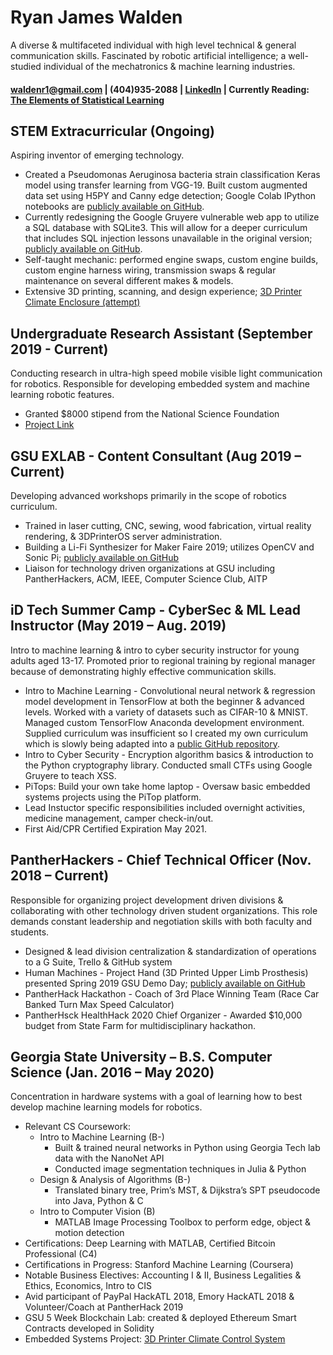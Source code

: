# Ryan James Walden  
A diverse & multifaceted individual with high level technical & general communication skills. Fascinated by robotic artificial intelligence; a well-studied individual of the mechatronics & machine learning industries.
#### [waldenr1@gmail.com](mailto:waldenr1@gmail.com) | (404)935-2088 | [LinkedIn](https://www.linkedin.com/in/ryan-walden-28771a8b/) | Currently Reading: [The Elements of Statistical Learning](https://web.stanford.edu/~hastie/ElemStatLearn/printings/ESLII_print12.pdf)

## STEM Extracurricular  (Ongoing)
Aspiring inventor of emerging technology.
+ Created a Pseudomonas Aeruginosa bacteria strain classification Keras model using transfer learning from VGG-19. Built custom augmented data set using H5PY and Canny edge detection; Google Colab IPython notebooks are [publicly available on GitHub](https://github.com/rjdoubleu/Pseudomonas-Aeruginosa-Colony-Classification).
+  Currently redesigning the Google Gruyere vulnerable web app to utilize a SQL database with SQLite3. This will allow for a deeper curriculum that includes SQL injection lessons unavailable in the original version; [publicly available on GitHub](https://github.com/rjdoubleu/gruyere).
+ Self-taught mechanic: performed engine swaps, custom engine builds, custom engine harness wiring, transmission swaps & regular maintenance on several different makes & models.
+  Extensive 3D printing, scanning, and design experience; [3D Printer Climate Enclosure (attempt)](https://github.com/rjdoubleu/3D-Printer-Climate-Control)

## Undergraduate Research Assistant (September 2019 - Current)
Conducting research in ultra-high speed mobile visible light communication for robotics. Responsible for developing embedded system and machine learning robotic features.
+   Granted $8000 stipend from the National Science Foundation
+   [Project Link](https://sites.google.com/view/highspeedmobilevlc/home)

## GSU EXLAB - Content Consultant  (Aug 2019 – Current)
Developing advanced workshops primarily in the scope of robotics curriculum.
+ Trained in laser cutting, CNC, sewing, wood fabrication, virtual reality rendering, & 3DPrinterOS server administration.
+ Building a Li-Fi Synthesizer for Maker Faire 2019; utilizes OpenCV and Sonic Pi; [publicly available on GitHub](https://github.com/rjdoubleu/Li-Fi-Synth)
+ Liaison for technology driven organizations at GSU including PantherHackers, ACM, IEEE, Computer Science Club, AITP

## iD Tech Summer Camp - CyberSec & ML Lead Instructor  (May 2019 – Aug. 2019)
Intro to machine learning & intro to cyber security instructor for young adults aged 13-17. Promoted prior to regional training by regional manager because of demonstrating highly effective communication skills.
+   Intro to Machine Learning - Convolutional neural network & regression model development in TensorFlow at both the beginner & advanced levels. Worked with a variety of datasets such as CIFAR-10 & MNIST. Managed custom TensorFlow Anaconda development environment. Supplied curriculum was insufficient so I created my own curriculum which is slowly being adapted into a [public GitHub repository](https://github.com/Afferent-Learning/Intro-to-the-Machine-Learning-Pipeline).
+   Intro to Cyber Security - Encryption algorithm basics & introduction to the Python cryptography library. Conducted small CTFs using Google Gruyere to teach XSS.
+   PiTops: Build your own take home laptop  - Oversaw basic embedded systems projects using the PiTop platform.
+   Lead Instuctor specific responsibilities included overnight activities, medicine management, camper check-in/out.
+   First Aid/CPR Certified Expiration May 2021.

## PantherHackers - Chief Technical Officer  (Nov. 2018 – Current)
Responsible for organizing project development driven divisions & collaborating with other technology driven student organizations. This role demands constant leadership and negotiation skills with both faculty and students.
+   Designed & lead division centralization & standardization of operations to a G Suite, Trello & GitHub system
+   Human Machines  - Project Hand (3D Printed Upper Limb Prosthesis) presented Spring 2019 GSU Demo Day; [publicly available on GitHub](https://github.com/rjdoubleu/Human-Machines)
+   PantherHack Hackathon - Coach of 3rd Place Winning Team (Race Car Banked Turn Max Speed Calculator)
+   PantherHsck HealthHack 2020 Chief Organizer - Awarded $10,000 budget from State Farm for multidisciplinary hackathon.

## Georgia State University – B.S. Computer Science  (Jan. 2016 – May 2020)
Concentration in hardware systems with a goal of learning how to best develop machine learning models  for robotics.
+ Relevant CS Coursework:
	+ Intro to Machine Learning (B-)
		+ Built & trained neural networks in Python using Georgia Tech lab data with the NanoNet API
		+ Conducted image segmentation techniques in Julia & Python
	+ Design & Analysis of Algorithms (B-)
		+ Translated binary tree, Prim’s MST, & Dijkstra’s SPT pseudocode into Java, Python & C
	+ Intro to Computer Vision (B)
		+ MATLAB Image Processing Toolbox to perform edge, object & motion detection
+ Certifications: Deep Learning with MATLAB, Certified Bitcoin Professional (C4)
+ Certifications in Progress: Stanford Machine Learning (Coursera)
+ Notable Business Electives: Accounting I & II, Business Legalities & Ethics, Economics, Intro to CIS
+ Avid participant of PayPal HackATL 2018, Emory HackATL 2018 & Volunteer/Coach at PantherHack 2019
+ GSU 5 Week Blockchain Lab: created & deployed Ethereum Smart Contracts developed in Solidity
+ Embedded Systems Project: [3D Printer Climate Control System](https://github.com/rjdoubleu/3D-Printer-Climate-Control)
